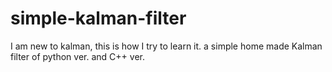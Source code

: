# simple-kalman-filter
I am new to kalman, this is how I try to learn it.
a simple home made Kalman filter of python ver. and C++ ver.
